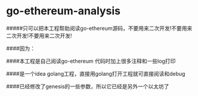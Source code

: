 # go-ethereum-analysis

#####只可以把本工程帮助阅读go-ethereum源码，不要用来二次开发!不要用来二次开发!不要用来二次开发!

####因为：

####本工程是自己阅读go-ethereum 代码时加上很多注释和一些log打印

####是一个idea golang工程，直接用golang打开工程就可直接阅读和debug

####已经修改了genesis的一些参数，所以它已经是另外一个以太坊了

